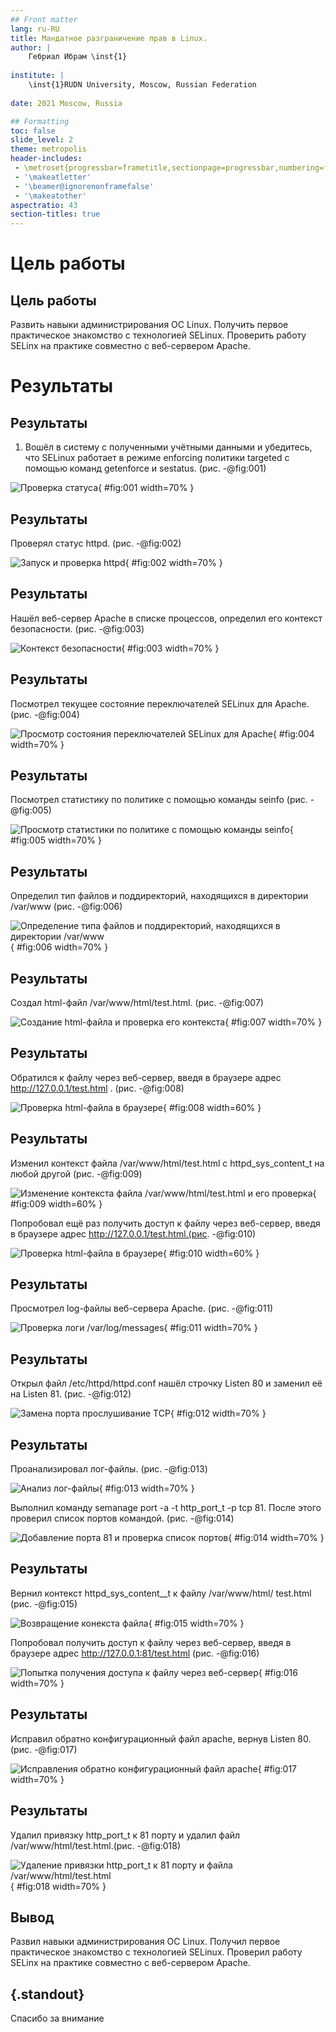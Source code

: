 ```yaml
---
## Front matter
lang: ru-RU
title: Мандатное разграничение прав в Linux.
author: |
	Гебриал Ибрам \inst{1}
	
institute: |
	\inst{1}RUDN University, Moscow, Russian Federation
	
date: 2021 Moscow, Russia

## Formatting
toc: false
slide_level: 2
theme: metropolis
header-includes: 
 - \metroset{progressbar=frametitle,sectionpage=progressbar,numbering=fraction}
 - '\makeatletter'
 - '\beamer@ignorenonframefalse'
 - '\makeatother'
aspectratio: 43
section-titles: true
---
```


# Цель работы

## Цель работы

Развить навыки администрирования ОС Linux. Получить первое практическое знакомство с технологией SELinux. Проверить работу SELinx на практике совместно с веб-сервером Apache.

# Результаты

## Результаты

1. Вошёл в систему с полученными учётными данными и убедитесь, что SELinux работает в режиме enforcing политики targeted с помощью команд getenforce и sestatus. (рис. -@fig:001)

![Проверка статуса](image/5.png){ #fig:001 width=70% }

## Результаты

Проверял статус httpd. (рис. -@fig:002)

![Запуск и проверка httpd](image/6.png){ #fig:002 width=70% }

## Результаты

Нашёл веб-сервер Apache в списке процессов, определил его контекст безопасности. (рис. -@fig:003)

![Контекст безопасности](image/7.png){ #fig:003 width=70% }

## Результаты

Посмотрел текущее состояние переключателей SELinux для Apache. (рис. -@fig:004)

![Просмотр состояния переключателей SELinux для Apache](image/9.png){ #fig:004 width=70% }

## Результаты

Посмотрел статистику по политике с помощью команды seinfo (рис. -@fig:005)

![Просмотр статистики по политике с помощью команды seinfo](image/10.png){ #fig:005 width=70% }


## Результаты

Определил тип файлов и поддиректорий, находящихся в директории /var/www  (рис. -@fig:006)

![ Определение типа файлов и поддиректорий, находящихся в директории /var/www](image/12.png){ #fig:006 width=70% }

## Результаты

Создал html-файл /var/www/html/test.html. (рис. -@fig:007)

![ Создание html-файла и проверка его контекста](image/19.png){ #fig:007 width=70% }

## Результаты

Обратился к файлу через веб-сервер, введя в браузере адрес http://127.0.0.1/test.html . (рис. -@fig:008)

![ Проверка html-файла в браузере](image/18.png){ #fig:008 width=60% }




## Результаты

Изменил контекст файла /var/www/html/test.html с httpd_sys_content_t на любой другой (рис. -@fig:009)

![ Изменение контекста файла /var/www/html/test.html и его проверка ](image/20.png){ #fig:009 width=60% }

Попробовал ещё раз получить доступ к файлу через веб-сервер, введя в браузере адрес http://127.0.0.1/test.html.(рис. -@fig:010)

![ Проверка html-файла в браузере](image/21.png){ #fig:010 width=60% }

## Результаты

Просмотрел log-файлы веб-сервера Apache. (рис. -@fig:011)

![ Проверка логи /var/log/messages](image/24.png){ #fig:011 width=70% }

## Результаты

Открыл файл /etc/httpd/httpd.conf нашёл строчку Listen 80 и заменил её на Listen 81.  (рис. -@fig:012)

![ Замена порта прослушивание ТСР ](image/26.png){ #fig:012 width=70% }

## Результаты

Проанализировал лог-файлы.  (рис. -@fig:013)

![ Анализ лог-файлы ](image/38.png){ #fig:013 width=70% }


Выполнил команду semanage port -a -t http_port_t -р tcp 81. После этого проверил список портов командой.  (рис. -@fig:014)

![ Добавление порта 81 и проверка список портов ](image/32.png){ #fig:014 width=70% }

## Результаты

Вернил контекст httpd_sys_cоntent__t к файлу /var/www/html/ test.html (рис. -@fig:015)

![ Возвращение конекста файла ](image/34.png){ #fig:015 width=70% }

Попробовал получить доступ к файлу через веб-сервер, введя в браузере адрес http://127.0.0.1:81/test.html (рис. -@fig:016)

![ Попытка получения доступа к файлу через веб-сервер ](image/35.png){ #fig:016 width=70% }

## Результаты

 Исправил обратно конфигурационный файл apache, вернув Listen 80.(рис. -@fig:017)

![ Исправления обратно конфигурационный файл apache ](image/36.png){ #fig:017 width=70% }

## Результаты

Удалил привязку http_port_t к 81 порту и удалил файл /var/www/html/test.html.(рис. -@fig:018)

![ Удаление привязки http_port_t к 81 порту и файла /var/www/html/test.html ](image/37.png){ #fig:018 width=70% }

## Вывод


Развил навыки администрирования ОС Linux. Получил первое практическое знакомство с технологией SELinux.
Проверил работу SELinx на практике совместно с веб-сервером Apache.

## {.standout}

Спасибо за внимание 

